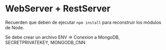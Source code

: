 # WebServer + RestServer

Recuerden que deben de ejecutar ```npm install``` para reconstruir los módulos de Node.

Se debe crear un archivo ENV => Conexion a MongoDB, SECRETPRIVATEKEY, MONGODB_CNN
